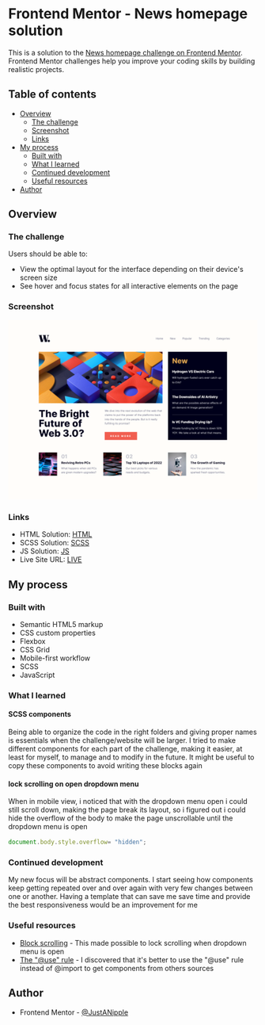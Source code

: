 # Frontend Mentor - News homepage solution

This is a solution to the [News homepage challenge on Frontend Mentor](https://www.frontendmentor.io/challenges/news-homepage-H6SWTa1MFl). Frontend Mentor challenges help you improve your coding skills by building realistic projects. 

## Table of contents

- [Overview](#overview)
  - [The challenge](#the-challenge)
  - [Screenshot](#screenshot)
  - [Links](#links)
- [My process](#my-process)
  - [Built with](#built-with)
  - [What I learned](#what-i-learned)
  - [Continued development](#continued-development)
  - [Useful resources](#useful-resources)
- [Author](#author)

## Overview

### The challenge

Users should be able to:

- View the optimal layout for the interface depending on their device's screen size
- See hover and focus states for all interactive elements on the page

### Screenshot

![](./design/screenshot.png)

### Links

- HTML Solution: [HTML](https://github.com/JustANipple/news-homepage/blob/master/index.html)
- SCSS Solution: [SCSS](https://github.com/JustANipple/news-homepage/blob/master/styles/style.scss)
- JS Solution: [JS](https://github.com/JustANipple/news-homepage/blob/master/scripts/script.js)
- Live Site URL: [LIVE](https://justanipple.github.io/news-homepage/)

## My process

### Built with

- Semantic HTML5 markup
- CSS custom properties
- Flexbox
- CSS Grid
- Mobile-first workflow
- SCSS
- JavaScript

### What I learned

#### SCSS components
Being able to organize the code in the right folders and giving proper names is essentials when the challenge/website will be larger.
I tried to make different components for each part of the challenge, making it easier, at least for myself, to manage and to modify in the future. It might be useful to copy these components to avoid writing these blocks again

#### lock scrolling on open dropdown menu
When in mobile view, i noticed that with the dropdown menu open i could still scroll down, making the page break its layout, so i figured out i could hide the overflow of the body to make the page unscrollable until the dropdown menu is open

```js
document.body.style.overflow= "hidden";
```

### Continued development

My new focus will be abstract components. I start seeing how components keep getting repeated over and over again with very few changes between one or another. Having a template that can save me save time and provide the best responsiveness would be an improvement for me

### Useful resources

- [Block scrolling](https://blog.hubspot.com/website/hide-scrollbar-css) - This made possible to lock scrolling when dropdown menu is open
- [The "@use" rule](https://sass-lang.com/documentation/at-rules/use) - I discovered that it's better to use the "@use" rule instead of @import to get components from others sources

## Author

- Frontend Mentor - [@JustANipple](https://www.frontendmentor.io/profile/JustANipple)
